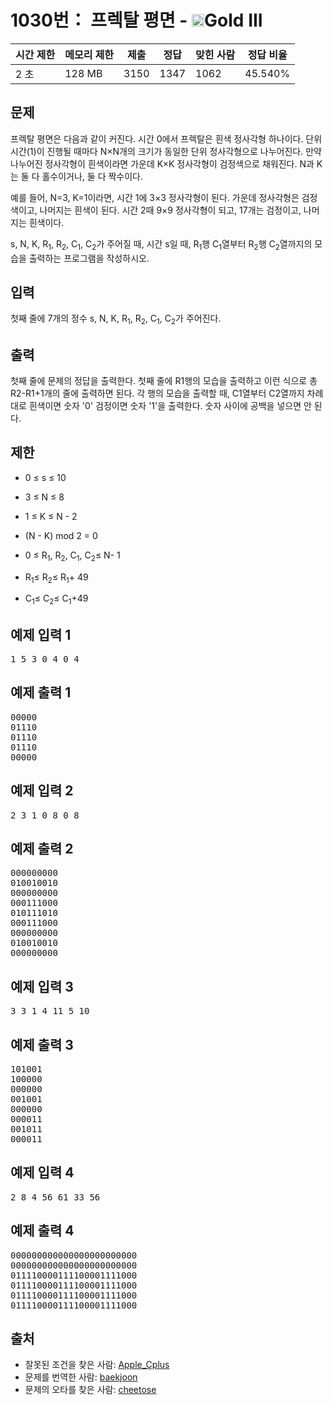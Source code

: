 # 1030번： 프렉탈 평면 - <img src="https://static.solved.ac/tier_small/13.svg" style="height:20px" />Gold III


| 시간 제한 | 메모리 제한 | 제출 | 정답 | 맞힌 사람 | 정답 비율 |
| --- | --- | --- | --- | --- | --- |
| 2 초 | 128 MB | 3150 | 1347 | 1062 | 45.540% |


## 문제


프렉탈 평면은 다음과 같이 커진다. 시간 0에서 프렉탈은 흰색 정사각형 하나이다. 단위 시간(1)이 진행될 때마다 N×N개의 크기가 동일한 단위 정사각형으로 나누어진다. 만약 나누어진 정사각형이 흰색이라면 가운데 K×K 정사각형이 검정색으로 채워진다. N과 K는 둘 다 홀수이거나, 둘 다 짝수이다.

예를 들어, N=3, K=1이라면, 시간 1에 3×3 정사각형이 된다. 가운데 정사각형은 검정색이고, 나머지는 흰색이 된다. 시간 2때 9×9 정사각형이 되고, 17개는 검정이고, 나머지는 흰색이다.


s, N, K, R<sub>1</sub>, R<sub>2</sub>, C<sub>1</sub>, C<sub>2</sub>가 주어질 때, 시간 s일 때, R<sub>1</sub>행 C<sub>1</sub>열부터 R<sub>2</sub>행 C<sub>2</sub>열까지의 모습을 출력하는 프로그램을 작성하시오.



## 입력


첫째 줄에 7개의 정수 s, N, K, R<sub>1</sub>, R<sub>2</sub>, C<sub>1</sub>, C<sub>2</sub>가 주어진다.



## 출력


첫째 줄에 문제의 정답을 출력한다. 첫째 줄에 R1행의 모습을 출력하고 이런 식으로 총 R2-R1+1개의 줄에 출력하면 된다. 각 행의 모습을 출력할 때, C1열부터 C2열까지 차례대로 흰색이면 숫자 '0' 검정이면 숫자 '1'을 출력한다. 숫자 사이에 공백을 넣으면 안 된다.




## 제한


- 0 ≤ s ≤ 10

- 3 ≤ N ≤ 8

- 1 ≤ K ≤ N - 2

- (N - K) mod 2 = 0

- 0 ≤ R<sub>1</sub>, R<sub>2</sub>, C<sub>1</sub>, C<sub>2</sub>≤ N- 1
- R<sub>1</sub>≤ R<sub>2</sub>≤ R<sub>1</sub>+ 49
- C<sub>1</sub>≤ C<sub>2</sub>≤ C<sub>1</sub>+49




## 예제 입력 1


<pre>1 5 3 0 4 0 4
</pre>


## 예제 출력 1


<pre>00000
01110
01110
01110
00000
</pre>




## 예제 입력 2


<pre>2 3 1 0 8 0 8
</pre>


## 예제 출력 2


<pre>000000000
010010010
000000000
000111000
010111010
000111000
000000000
010010010
000000000
</pre>




## 예제 입력 3


<pre>3 3 1 4 11 5 10
</pre>


## 예제 출력 3


<pre>101001
100000
000000
001001
000000
000011
001011
000011
</pre>








## 예제 입력 4


<pre>2 8 4 56 61 33 56
</pre>


## 예제 출력 4


<pre>000000000000000000000000
000000000000000000000000
011110000111100001111000
011110000111100001111000
011110000111100001111000
011110000111100001111000
</pre>






## 출처


- 잘못된 조건을 찾은 사람: [Apple_Cplus](/user/Apple_Cplus)
- 문제를 번역한 사람: [baekjoon](/user/baekjoon)
- 문제의 오타를 찾은 사람: [cheetose](/user/cheetose)




